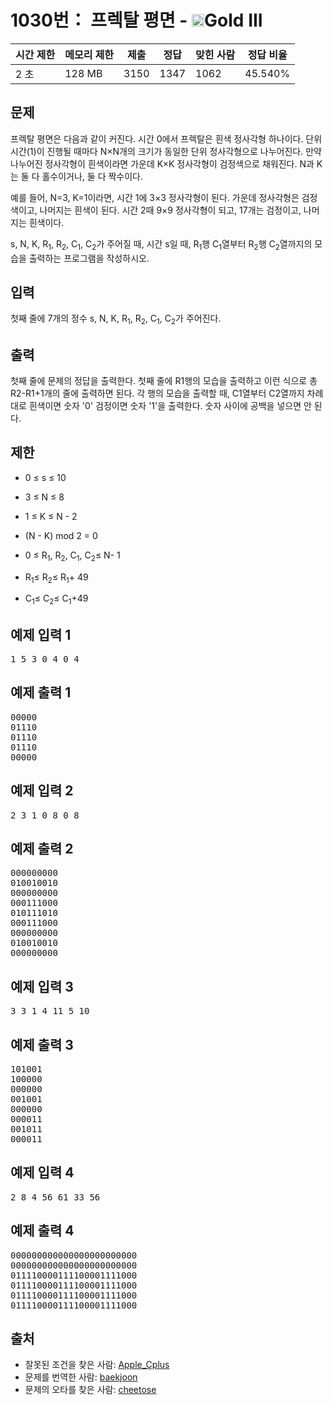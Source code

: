 # 1030번： 프렉탈 평면 - <img src="https://static.solved.ac/tier_small/13.svg" style="height:20px" />Gold III


| 시간 제한 | 메모리 제한 | 제출 | 정답 | 맞힌 사람 | 정답 비율 |
| --- | --- | --- | --- | --- | --- |
| 2 초 | 128 MB | 3150 | 1347 | 1062 | 45.540% |


## 문제


프렉탈 평면은 다음과 같이 커진다. 시간 0에서 프렉탈은 흰색 정사각형 하나이다. 단위 시간(1)이 진행될 때마다 N×N개의 크기가 동일한 단위 정사각형으로 나누어진다. 만약 나누어진 정사각형이 흰색이라면 가운데 K×K 정사각형이 검정색으로 채워진다. N과 K는 둘 다 홀수이거나, 둘 다 짝수이다.

예를 들어, N=3, K=1이라면, 시간 1에 3×3 정사각형이 된다. 가운데 정사각형은 검정색이고, 나머지는 흰색이 된다. 시간 2때 9×9 정사각형이 되고, 17개는 검정이고, 나머지는 흰색이다.


s, N, K, R<sub>1</sub>, R<sub>2</sub>, C<sub>1</sub>, C<sub>2</sub>가 주어질 때, 시간 s일 때, R<sub>1</sub>행 C<sub>1</sub>열부터 R<sub>2</sub>행 C<sub>2</sub>열까지의 모습을 출력하는 프로그램을 작성하시오.



## 입력


첫째 줄에 7개의 정수 s, N, K, R<sub>1</sub>, R<sub>2</sub>, C<sub>1</sub>, C<sub>2</sub>가 주어진다.



## 출력


첫째 줄에 문제의 정답을 출력한다. 첫째 줄에 R1행의 모습을 출력하고 이런 식으로 총 R2-R1+1개의 줄에 출력하면 된다. 각 행의 모습을 출력할 때, C1열부터 C2열까지 차례대로 흰색이면 숫자 '0' 검정이면 숫자 '1'을 출력한다. 숫자 사이에 공백을 넣으면 안 된다.




## 제한


- 0 ≤ s ≤ 10

- 3 ≤ N ≤ 8

- 1 ≤ K ≤ N - 2

- (N - K) mod 2 = 0

- 0 ≤ R<sub>1</sub>, R<sub>2</sub>, C<sub>1</sub>, C<sub>2</sub>≤ N- 1
- R<sub>1</sub>≤ R<sub>2</sub>≤ R<sub>1</sub>+ 49
- C<sub>1</sub>≤ C<sub>2</sub>≤ C<sub>1</sub>+49




## 예제 입력 1


<pre>1 5 3 0 4 0 4
</pre>


## 예제 출력 1


<pre>00000
01110
01110
01110
00000
</pre>




## 예제 입력 2


<pre>2 3 1 0 8 0 8
</pre>


## 예제 출력 2


<pre>000000000
010010010
000000000
000111000
010111010
000111000
000000000
010010010
000000000
</pre>




## 예제 입력 3


<pre>3 3 1 4 11 5 10
</pre>


## 예제 출력 3


<pre>101001
100000
000000
001001
000000
000011
001011
000011
</pre>








## 예제 입력 4


<pre>2 8 4 56 61 33 56
</pre>


## 예제 출력 4


<pre>000000000000000000000000
000000000000000000000000
011110000111100001111000
011110000111100001111000
011110000111100001111000
011110000111100001111000
</pre>






## 출처


- 잘못된 조건을 찾은 사람: [Apple_Cplus](/user/Apple_Cplus)
- 문제를 번역한 사람: [baekjoon](/user/baekjoon)
- 문제의 오타를 찾은 사람: [cheetose](/user/cheetose)




